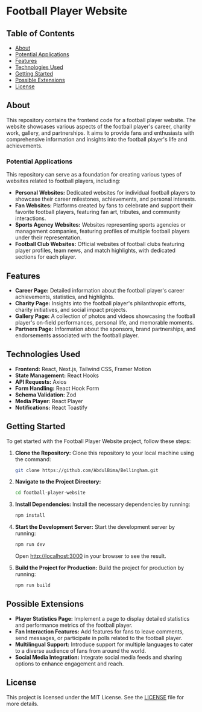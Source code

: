 # Football Player Website

## Table of Contents

- [About](#about)
- [Potential Applications](#potential-applications)
- [Features](#features)
- [Technologies Used](#technologies-used)
- [Getting Started](#getting-started)
- [Possible Extensions](#possible-extensions)
- [License](#license)

## About

This repository contains the frontend code for a football player website. The website showcases various aspects of the football player's career, charity work, gallery, and partnerships. It aims to provide fans and enthusiasts with comprehensive information and insights into the football player's life and achievements.

### Potential Applications

This repository can serve as a foundation for creating various types of websites related to football players, including:

- **Personal Websites:** Dedicated websites for individual football players to showcase their career milestones, achievements, and personal interests.
- **Fan Websites:** Platforms created by fans to celebrate and support their favorite football players, featuring fan art, tributes, and community interactions.
- **Sports Agency Websites:** Websites representing sports agencies or management companies, featuring profiles of multiple football players under their representation.
- **Football Club Websites:** Official websites of football clubs featuring player profiles, team news, and match highlights, with dedicated sections for each player.

## Features

- **Career Page:** Detailed information about the football player's career achievements, statistics, and highlights.
- **Charity Page:** Insights into the football player's philanthropic efforts, charity initiatives, and social impact projects.
- **Gallery Page:** A collection of photos and videos showcasing the football player's on-field performances, personal life, and memorable moments.
- **Partners Page:** Information about the sponsors, brand partnerships, and endorsements associated with the football player.

## Technologies Used

- **Frontend:** React, Next.js, Tailwind CSS, Framer Motion
- **State Management:** React Hooks
- **API Requests:** Axios
- **Form Handling:** React Hook Form
- **Schema Validation:** Zod
- **Media Player:** React Player
- **Notifications:** React Toastify

## Getting Started

To get started with the Football Player Website project, follow these steps:

1. **Clone the Repository:** Clone this repository to your local machine using the command:
    ```bash
    git clone https://github.com/AbdulBima/Bellingham.git
    ```

2. **Navigate to the Project Directory:**
    ```bash
    cd football-player-website
    ```

3. **Install Dependencies:** Install the necessary dependencies by running:
    ```bash
    npm install
    ```

4. **Start the Development Server:** Start the development server by running:
    ```bash
    npm run dev
    ```
   Open [http://localhost:3000](http://localhost:3000) in your browser to see the result.

5. **Build the Project for Production:** Build the project for production by running:
    ```bash
    npm run build
    ```

## Possible Extensions

- **Player Statistics Page:** Implement a page to display detailed statistics and performance metrics of the football player.
- **Fan Interaction Features:** Add features for fans to leave comments, send messages, or participate in polls related to the football player.
- **Multilingual Support:** Introduce support for multiple languages to cater to a diverse audience of fans from around the world.
- **Social Media Integration:** Integrate social media feeds and sharing options to enhance engagement and reach.

## License

This project is licensed under the MIT License. See the [LICENSE](LICENSE) file for more details.
